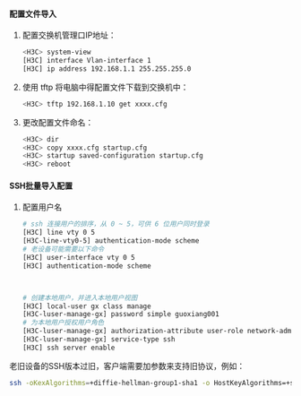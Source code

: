####	配置文件导入

1. 配置交换机管理口IP地址：

   ```bash
   <H3C> system-view
   [H3C] interface Vlan-interface 1
   [H3C] ip address 192.168.1.1 255.255.255.0
   ```

2. 使用 tftp 将电脑中得配置文件下载到交换机中：

   ```bash
   <H3C> tftp 192.168.1.10 get xxxx.cfg
   ```

3. 更改配置文件命名：

   ```bash
   <H3C> dir
   <H3C> copy xxxx.cfg startup.cfg
   <H3C> startup saved-configuration startup.cfg
   <H3C> reboot
   ```

   

####	SSH批量导入配置

1. 配置用户名

   ```bash
   # ssh 连接用户的排序，从 0 ~ 5，可供 6 位用户同时登录
   [H3C] line vty 0 5
   [H3C-line-vty0-5] authentication-mode scheme
   # 老设备可能需要以下命令
   [H3C] user-interface vty 0 5
   [H3C] authentication-mode scheme
   
   
   
   # 创建本地用户，并进入本地用户视图
   [H3C] local-user gx class manage
   [H3C-luser-manage-gx] password simple guoxiang001
   # 为本地用户授权用户角色
   [H3C-luser-manage-gx] authorization-attribute user-role network-admin
   [H3C-luser-manage-gx] service-type ssh
   [H3C] ssh server enable
   ```

   

老旧设备的SSH版本过旧，客户端需要加参数来支持旧协议，例如：

```bash
ssh -oKexAlgorithms=+diffie-hellman-group1-sha1 -o HostKeyAlgorithms=+ssh-rsa -o PubkeyAcceptedKeyTypes=+ssh-rsa -c aes128-cbc -o MACs=hmac-sha1 gx@192.168.10.1
```

